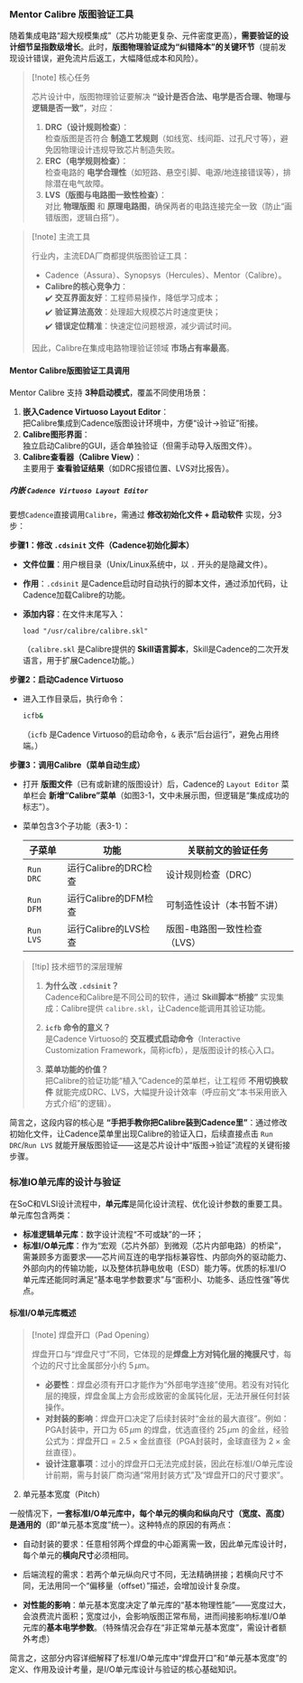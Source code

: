 

### Mentor Calibre 版图验证工具

随着集成电路“超大规模集成”（芯片功能更复杂、元件密度更高），**需要验证的设计细节呈指数级增长**。此时，**版图物理验证成为“纠错降本”的关键环节**（提前发现设计错误，避免流片后返工，大幅降低成本和风险）。  

> [!note] 核心任务
>
> 芯片设计中，版图物理验证要解决 **“设计是否合法、电学是否合理、物理与逻辑是否一致”**，对应：
>
> 1. **DRC（设计规则检查）**：  
>    检查版图是否符合 **制造工艺规则**（如线宽、线间距、过孔尺寸等），避免因物理设计违规导致芯片制造失败。
> 2. **ERC（电学规则检查）**：  
>    检查电路的 **电学合理性**（如短路、悬空引脚、电源/地连接错误等），排除潜在电气故障。
> 3. **LVS（版图与电路图一致性检查）**：  
>    对比 **物理版图** 和 **原理电路图**，确保两者的电路连接完全一致（防止“画错版图，逻辑白搭”）。

> [!note] 主流工具
> 
> 行业内，主流EDA厂商都提供版图验证工具：  
> 
> - Cadence（Assura）、Synopsys（Hercules）、Mentor（Calibre）。
> - **Calibre的核心竞争力**：  
>   ✔️ **交互界面友好**：工程师易操作，降低学习成本；  
>   ✔️ **验证算法高效**：处理超大规模芯片时速度更快；  
>   ✔️ **错误定位精准**：快速定位问题根源，减少调试时间。  
> 
> 因此，Calibre在集成电路物理验证领域 **市场占有率最高**。  

#### Mentor Calibre版图验证工具调用

Mentor Calibre 支持 **3种启动模式**，覆盖不同使用场景：  

1. **嵌入Cadence Virtuoso Layout Editor**：  
   把Calibre集成到Cadence版图设计环境中，方便“设计→验证”衔接。  
2. **Calibre图形界面**：  
   独立启动Calibre的GUI，适合单独验证（但需手动导入版图文件）。  
3. **Calibre查看器（Calibre View）**：  
   主要用于 **查看验证结果**（如DRC报错位置、LVS对比报告）。  

##### 内嵌 `Cadence Virtuoso Layout Editor`

要想`Cadence`直接调用`Calibre`，需通过 **修改初始化文件 + 启动软件** 实现，分3步：  

**步骤1：修改 `.cdsinit` 文件（Cadence初始化脚本）**  

- **文件位置**：用户根目录（Unix/Linux系统中，以 `.` 开头的是隐藏文件）。  
- **作用**：`.cdsinit` 是Cadence启动时自动执行的脚本文件，通过添加代码，让Cadence加载Calibre的功能。  
- **添加内容**：在文件末尾写入：  

  ```skill
  load "/usr/calibre/calibre.skl"
  ```  

  （`calibre.skl` 是Calibre提供的 **Skill语言脚本**，Skill是Cadence的二次开发语言，用于扩展Cadence功能。）  

**步骤2：启动Cadence Virtuoso**  

- 进入工作目录后，执行命令：  

  ```bash
  icfb&
  ```  

  （`icfb` 是Cadence Virtuoso的启动命令，`&` 表示“后台运行”，避免占用终端。）  

**步骤3：调用Calibre（菜单自动生成）**  

- 打开 **版图文件**（已有或新建的版图设计）后，Cadence的 `Layout Editor` 菜单栏会 **新增“Calibre”菜单**（如图3-1，文中未展示图，但逻辑是“集成成功的标志”）。  
- 菜单包含3个子功能（表3-1）：  

  | 子菜单      | 功能                     | 关联前文的验证任务       |  
  |-------------|--------------------------|--------------------------|  
  | `Run DRC`   | 运行Calibre的DRC检查     | 设计规则检查（DRC）      |  
  | `Run DFM`   | 运行Calibre的DFM检查     | 可制造性设计（本书暂不讲）|  
  | `Run LVS`   | 运行Calibre的LVS检查     | 版图-电路图一致性检查（LVS）|  

> [!tip] 技术细节的深层理解
>
> 1. **为什么改 `.cdsinit`？**  
>    Cadence和Calibre是不同公司的软件，通过 **Skill脚本“桥接”** 实现集成：Calibre提供 `calibre.skl`，让Cadence能调用其验证功能。
>
> 2. **`icfb` 命令的意义？**  
>    是Cadence Virtuoso的 **交互模式启动命令**（Interactive Customization Framework，简称icfb），是版图设计的核心入口。
>
> 3. **菜单功能的价值？**  
>    把Calibre的验证功能“植入”Cadence的菜单栏，让工程师 **不用切换软件** 就能完成DRC、LVS，大幅提升设计效率（呼应前文“本书采用嵌入方式介绍”的逻辑）。 

简言之，这段内容的核心是 **“手把手教你把Calibre装到Cadence里”**：通过修改初始化文件，让Cadence菜单里出现Calibre的验证入口，后续直接点击 `Run DRC`/`Run LVS` 就能开展版图验证——这是芯片设计中“版图→验证”流程的关键衔接步骤。

### 标准IO单元库的设计与验证

在SoC和VLSI设计流程中，**单元库**是简化设计流程、优化设计参数的重要工具。单元库包含两类：

- **标准逻辑单元库**：数字设计流程“不可或缺”的一环；
- **标准I/O单元库**：作为“宏观（芯片外部）到微观（芯片内部电路）的桥梁”，需兼顾多方面要求——芯片间互连的电学指标兼容性、内部向外的驱动能力、外部向内的传输功能，以及整体抗静电放电（ESD）能力等。优质的标准I/O单元库还能同时满足“基本电学参数要求”与“面积小、功能多、适应性强”等优点。

#### 标准I/O单元库概述

> [!note] 焊盘开口（Pad Opening）
>
> 焊盘开口与“焊盘尺寸”不同，它体现的是**焊盘上方对钝化层的掩膜尺寸**，每个边的尺寸比金属部分小约 $5\,\mu\text{m}$。
>
> - **必要性**：焊盘必须有开口才能作为“外部电学连接”使用。若没有对钝化层的掩膜，焊盘金属上方会形成致密的金属钝化层，无法开展任何封装操作。
> - **对封装的影响**：焊盘开口决定了后续封装时“金丝的最大直径”。例如：PGA封装中，开口为 $65\,\mu\text{m}$ 的焊盘，优选直径约 $25\,\mu\text{m}$ 的金丝，经验公式为：$\text{焊盘开口} = 2.5 \times \text{金丝直径}$（PGA封装时，金球直径为 $2 \times \text{金丝直径}$）。
> - **设计注意事项**：过小的焊盘开口无法完成封装，因此在标准I/O单元库设计前期，需与封装厂商沟通“常用封装方式”及“焊盘开口的尺寸要求”。

2. 单元基本宽度（Pitch）

一般情况下，**一套标准I/O单元库中，每个单元的横向和纵向尺寸（宽度、高度）是通用的**（即“单元基本宽度”统一）。这种特点的原因的有两点：

- 自动封装的要求：任意相邻两个焊盘的中心距离需一致，因此单元库设计时，每个单元的**横向尺寸**必须相同。
- 后端流程的需求：若两个单元纵向尺寸不同，无法精确拼接；若横向尺寸不同，无法用同一个“偏移量（offset）”描述，会增加设计复杂度。

- **对性能的影响**：单元基本宽度决定了单元库的“基本物理性能”——宽度过大，会浪费流片面积；宽度过小，会影响版图正常布局，进而间接影响标准I/O单元库的**基本电学参数**。（特殊情况会存在“非正常单元基本宽度”，需设计者额外考虑）

简言之，这部分内容详细解释了标准I/O单元库中“焊盘开口”和“单元基本宽度”的定义、作用及设计考量，是I/O单元库设计与验证的核心基础知识。
